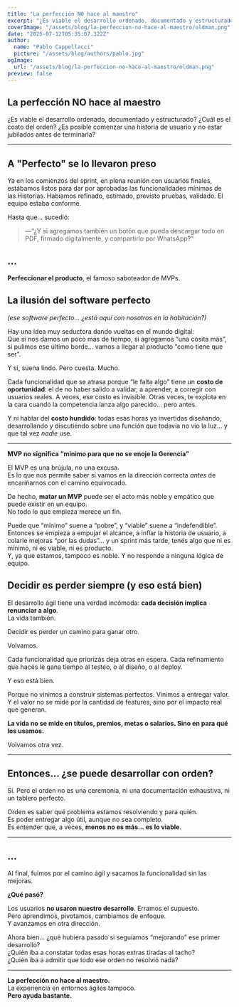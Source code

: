 ```yaml
---
title: "La perfección NO hace al maestro"
excerpt: "¿Es viable el desarrollo ordenado, documentado y estructurado? ¿Cuál es el costo del orden? ¿Es posible comenzar una historia de usuario y no estar jubilados antes de terminarla?"
coverImage: "/assets/blog/la-perfeccion-no-hace-al-maestro/oldman.png"
date: "2025-07-12T05:35:07.322Z"
author:
  name: "Pablo Cappellacci"
  picture: "/assets/blog/authors/pablo.jpg"
ogImage:
  url: "/assets/blog/la-perfeccion-no-hace-al-maestro/oldman.png"
preview: false
---
```


## La perfección NO hace al maestro  
¿Es viable el desarrollo ordenado, documentado y estructurado? ¿Cuál es el costo del orden? ¿Es posible comenzar una historia de usuario y no estar jubilados antes de terminarla?

---

## A "Perfecto" se lo llevaron preso

Ya en los comienzos del sprint, en plena reunión con usuarios finales, estábamos listos para dar por aprobadas las funcionalidades mínimas de las Historias. Habíamos refinado, estimado, previsto pruebas, validado. El equipo estaba conforme.

Hasta que… sucedió:

> —“¿Y si agregamos también un botón que pueda descargar todo en PDF, firmado digitalmente, y compartirlo por WhatsApp?”
## ...

**Perfeccionar el producto**, el famoso saboteador de MVPs.

## La ilusión del software perfecto  
_(ese software perfecto… ¿está aquí con nosotros en la habitación?)_

Hay una idea muy seductora dando vueltas en el mundo digital:  
Que si nos damos un poco más de tiempo, si agregamos “una cosita más”, si pulimos ese último borde… vamos a llegar al producto “como tiene que ser”.

Y sí, suena lindo. Pero cuesta. Mucho.

Cada funcionalidad que se atrasa porque “le falta algo” tiene un **costo de oportunidad**: el de no haber salido a validar, a aprender, a corregir con usuarios reales. A veces, ese costo es invisible. Otras veces, te explota en la cara cuando la competencia lanza algo parecido… pero antes.

Y ni hablar del **costo hundido**: todas esas horas ya invertidas diseñando, desarrollando y discutiendo sobre una función que todavía no vio la luz… y que tal vez *nadie* use.

---

**MVP no significa “mínimo para que no se enoje la Gerencia”**

El MVP es una brújula, no una excusa.  
Es lo que nos permite saber si vamos en la dirección correcta *antes* de encariñarnos con el camino equivocado.

De hecho, **matar un MVP** puede ser el acto más noble y empático que puede existir en un equipo.  
No todo lo que empieza merece un fin.

Puede que “mínimo” suene a “pobre”, y “viable” suene a “indefendible”.  
Entonces se empieza a empujar el alcance, a inflar la historia de usuario, a colarle mejoras “por las dudas”… y un sprint más tarde, tenés algo que ni es mínimo, ni es viable, ni es producto.  
Y, ya que estamos, tampoco es noble. Y no responde a ninguna lógica de equipo.

## Decidir es perder siempre (y eso está bien)

El desarrollo ágil tiene una verdad incómoda: **cada decisión implica renunciar a algo**.  
La vida también.

Decidir es perder un camino para ganar otro.

Volvamos.

Cada funcionalidad que priorizás deja otras en espera. Cada refinamiento que hacés le gana tiempo al testeo, o al diseño, o al deploy.

Y eso está bien.

Porque no vinimos a construir sistemas perfectos. Vinimos a entregar valor.  
Y el valor no se mide por la cantidad de features, sino por el impacto real que generan.

**La vida no se mide en títulos, premios, metas o salarios. Sino en para qué los usamos.**

Volvamos otra vez.

---

## Entonces… ¿se puede desarrollar con orden?

Sí. Pero el orden no es una ceremonia, ni una documentación exhaustiva, ni un tablero perfecto.

Orden es saber qué problema estamos resolviendo y para quién.  
Es poder entregar algo útil, aunque no sea completo.  
Es entender que, a veces, **menos no es más... es lo viable**.

---

## ...
Al final, fuimos por el camino ágil y sacamos la funcionalidad sin las mejoras.

**¿Qué pasó?**

Los usuarios **no usaron nuestro desarrollo**. Erramos el supuesto.  
Pero aprendimos, pivotamos, cambiamos de enfoque.  
Y avanzamos en otra dirección.

Ahora bien… ¿qué hubiera pasado si seguíamos “mejorando” ese primer desarrollo?  
¿Quién iba a constatar todas esas horas extras tiradas al tacho?  
¿Quién iba a admitir que todo ese orden no resolvió nada?

---

**La perfección no hace al maestro.**  
La experiencia en entornos ágiles tampoco.  
**Pero ayuda bastante.**